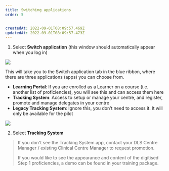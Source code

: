 ```yaml
---
title: Switching applications
order: 5


createdAt: 2022-09-01T08:09:57.469Z
updatedAt: 2022-09-01T08:09:57.473Z
---
```

1. Select **Switch application** (this window should automatically appear when you log in)​

![](/img/ad-1-11-Switching.jpg)

This will take you to the Switch application tab in the blue ribbon, where there are three applications (apps) you can choose from.​

* **Learning Portal**: If you are enrolled as a Learner on a course (i.e. another list of proficiencies), you will see this and can access them here​
* **Tracking System**: Access to setup or manage your centre, and register, promote and manage delegates in your centre​
* **Legacy Tracking System**: Ignore this, you don’t need to access it. It will only be available for the pilot​

![](/img/cm-01-switching.png)

2. Select **Tracking System​**

> If you don't see the Tracking System app, contact your DLS Centre Manager / existing Clinical Centre Manager to request promotion.
>
> If you would like to see the appearance and content of the digitised Step 1 proficiencies, a demo can be found in your training package​.